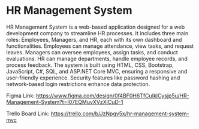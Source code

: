 # HR Management System
HR Management System is a web-based application designed for a web development company to streamline HR processes. It includes three main roles: Employees, Managers, and HR, each with its own dashboard and functionalities. Employees can manage attendance, view tasks, and request leaves. Managers can oversee employees, assign tasks, and conduct evaluations. HR can manage departments, handle employee records, and process feedback. The system is built using HTML, CSS, Bootstrap, JavaScript, C#, SQL, and ASP.NET Core MVC, ensuring a responsive and user-friendly experience. Security features like password hashing and network-based login restrictions enhance data protection.

Figma Link:
https://www.figma.com/design/0f4BF0H6TfCuIklCysjp5u/HR-Management-System?t=I07EQMuvXVzXiCuD-1

Trello Board Link:
https://trello.com/b/JzNpgv5x/hr-management-system-mvc
